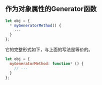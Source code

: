## 作为对象属性的Generator函数

```js
let obj = {
  * myGeneratorMethod() {
    ···
  }
};
```

它的完整形式如下，与上面的写法是等价的。

```js
let obj = {
  myGeneratorMethod: function* () {
    // ···
  }
};
```
